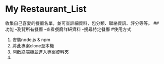 # My Restaurant_List
收集自己喜愛的餐廳名單，並可查詳細資料，包分類、聯絡資訊、評分等等。
##功能
-瀏覽所有餐廳
-查看餐廳詳細資料
-搜尋特定餐廳
#使用方式
1. 安裝node.js & npm
2. 將此專案clone至本機
3. 開啟終端機並進入專案資料夾
4. 
